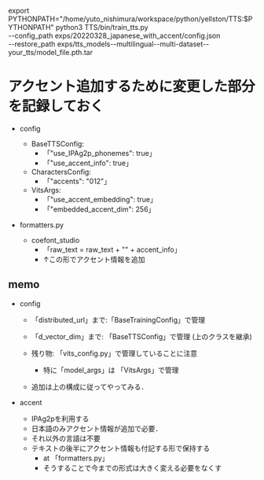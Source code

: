 export PYTHONPATH="/home/yuto_nishimura/workspace/python/yellston/TTS:$PYTHONPATH"
python3 TTS/bin/train_tts.py \
    --config_path exps/20220328_japanese_with_accent/config.json \
    --restore_path exps/tts_models--multilingual--multi-dataset--your_tts/model_file.pth.tar

# アクセント追加するために変更した部分を記録しておく
- config
  - BaseTTSConfig:
    - 「"use_IPAg2p_phonemes": true」
    - 「"use_accent_info": true」
  - CharactersConfig:
    - 「"accents": "012"」
  - VitsArgs:
    - 「"use_accent_embedding": true」
    - 「"embedded_accent_dim": 256」

- formatters.py
  - coefont_studio
    - 「raw_text = raw_text + "_<accent>_" + accent_info」
    - ↑この形でアクセント情報を追加

## memo
- config
  - 「distributed_url」まで:「BaseTrainingConfig」で管理
  - 「d_vector_dim」まで: 「BaseTTSConfig」で管理 (上のクラスを継承)
  - 残り物: 「vits_config.py」で管理していることに注意
    - 特に「model_args」は 「VitsArgs」で管理
  
  - 追加は上の構成に従ってやってみる．

- accent
  - IPAg2pを利用する
  - 日本語のみアクセント情報が追加で必要．
  - それ以外の言語は不要
  - テキストの後半にアクセント情報も付記する形で保持する
    - at 「formatters.py」
    - そうすることで今までの形式は大きく変える必要をなくす
